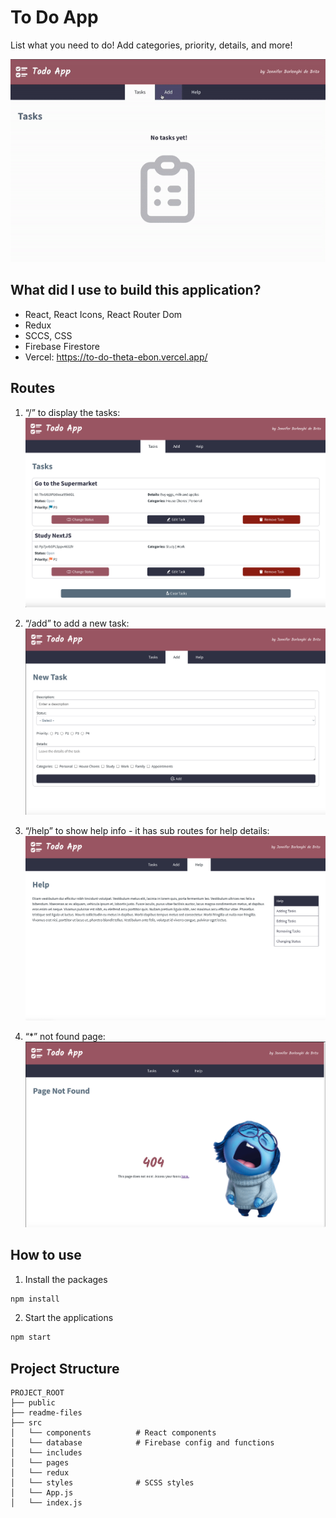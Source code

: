 # To Do App

List what you need to do! Add categories, priority, details, and more!

![Alt Text](./readme-files/todo-example.gif)

## What did I use to build this application?

- React, React Icons, React Router Dom
- Redux
- SCCS, CSS
- Firebase Firestore
- Vercel: https://to-do-theta-ebon.vercel.app/

## Routes

1. “/” to display the tasks:
   ![screenshot](./readme-files/main.png)

2. “/add” to add a new task:
   ![screenshot](./readme-files/addToDo.png)

3. “/help” to show help info - it has sub routes for help details:
   ![screenshot](./readme-files/help.png)

4. “\*” not found page:
   ![screenshot](./readme-files/404.png)

## How to use

1. Install the packages

```bash
npm install
```

2. Start the applications

```bash
npm start
```

## Project Structure

```
PROJECT_ROOT
├── public
├── readme-files
├── src
│   └── components          # React components
│   └── database            # Firebase config and functions
│   └── includes
│   └── pages
│   └── redux
│   └── styles              # SCSS styles
│   └── App.js
│   └── index.js
```
